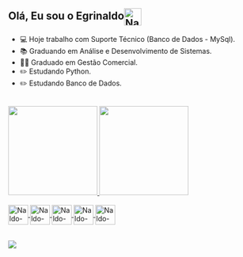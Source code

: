 ## <div>Olá, Eu sou o Egrinaldo<img align="center" alt="Naldo-Linux" height="35" width="35" src="https://cdn-icons-png.flaticon.com/512/439/439278.png"> </div>

- 💻 Hoje trabalho com Suporte Técnico (Banco de Dados - MySql).
- 📚 Graduando em Análise e Desenvolvimento de Sistemas.
- 🧑‍🎓 Graduado em Gestão Comercial.
- ✏️ Estudando Python.
- ✏️ Estudando Banco de Dados.

<div style="display: inline_block"><br>
 <img align="center" alt="Naldo-Python"  height="1" width="10000" src="https://www.imagensanimadas.com/data/media/562/linha-imagem-animada-0386.gif">
</div>

<div>
  
<a href="https://github.com/egrinaldo">
<img height="180em" src="https://github-readme-stats.vercel.app/api?username=egrinaldo&theme=slateorange&show_icons=true">
<img height="180em" src="https://github-readme-stats.vercel.app/api/top-langs/?username=anuraghazra&theme=slateorange"> 
 
</div>

<div style="display: inline_block"><br>
 
  <img align="center" alt="Naldo-Ln" height="40" width="40" src="https://user-images.githubusercontent.com/7659133/227025920-42476046-8ab2-489a-8513-b752ce818bf7.png">
  <img align="center" alt="Naldo-Ln" height="40" width="40" src="https://cdn-icons-png.flaticon.com/512/9788/9788035.png">
  
  <img align="center" alt="Naldo-Linux" height="40" width="40" src="https://cdn-icons-png.flaticon.com/512/2570/2570575.png">
  <img align="center" alt="Naldo-Ln" height="40" width="40" src="https://cdn-icons-png.flaticon.com/512/9788/9788035.png">
  
  <img align="center" alt="Naldo-Python" height="40" width="40" src="https://cdn-icons-png.flaticon.com/512/5816/5816015.png">
  
</div>
 <div style="display: inline_block"><br>
 <img align="center" alt="Naldo-Python"  height="1" width="10000" src="https://www.imagensanimadas.com/data/media/562/linha-imagem-animada-0386.gif">
</div>
<div>
  
  <a href="https://www.linkedin.com/in/egrinaldojr/" target="blank"><img src="https://img.shields.io/badge/LinkedIn-0077B5?style=for-the-badge&logo=linkedin&logoColor=white">
  
</div>
  

